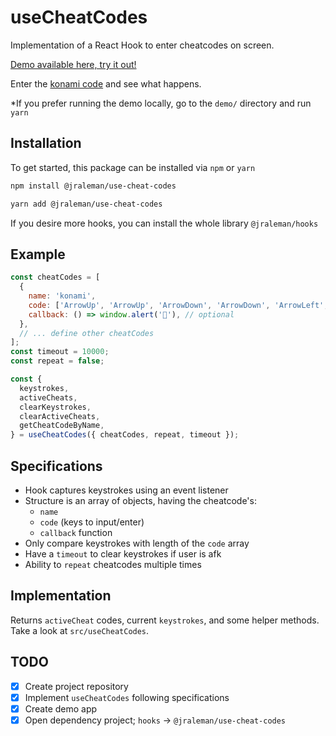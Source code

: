 # useCheatCodes

Implementation of a React Hook to enter cheatcodes on screen.

[Demo available here, try it out! ](https://jraleman.com/useCheatCodes)

Enter the [konami code](https://en.wikipedia.org/wiki/Konami_Code) and see what happens.

*If you prefer running the demo locally, go to the `demo/` directory and run `yarn`

## Installation

To get started, this package can be installed via `npm` or `yarn`

```sh
npm install @jraleman/use-cheat-codes
```

```sh
yarn add @jraleman/use-cheat-codes
```

If you desire more hooks, you can install the whole library `@jraleman/hooks`

## Example

```js
const cheatCodes = [
  {
    name: 'konami',
    code: ['ArrowUp', 'ArrowUp', 'ArrowDown', 'ArrowDown', 'ArrowLeft', 'ArrowRight', 'ArrowLeft', 'ArrowRight', 'B', 'A'], // case insensitive (i.e. ArrowUp === arrowup)
    callback: () => window.alert('🐢'), // optional
  },
  // ... define other cheatCodes
];
const timeout = 10000;
const repeat = false;

const {
  keystrokes,
  activeCheats,
  clearKeystrokes,
  clearActiveCheats,
  getCheatCodeByName,
} = useCheatCodes({ cheatCodes, repeat, timeout });
```

## Specifications

- Hook captures keystrokes using an event listener
- Structure is an array of objects, having the cheatcode's:
  - `name`
  - `code` (keys to input/enter)
  - `callback` function
- Only compare keystrokes with length of the `code` array
- Have a `timeout` to clear keystrokes if user is afk
- Ability to `repeat` cheatcodes multiple times

## Implementation

Returns `activeCheat` codes, current `keystrokes`, and some helper methods.
Take a look at `src/useCheatCodes`.

## TODO

- [x] Create project repository
- [x] Implement `useCheatCodes` following specifications
- [x] Create demo app
- [x] Open dependency project; `hooks` -> `@jraleman/use-cheat-codes`
